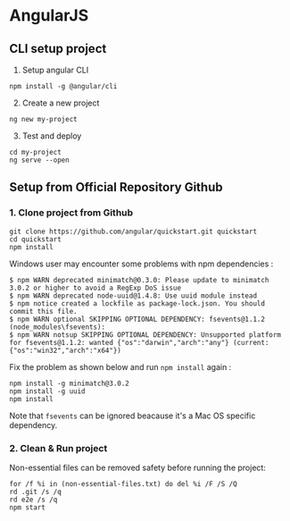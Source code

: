 # AngularJS

## CLI setup project

1. Setup angular CLI
```shell
npm install -g @angular/cli
```

2. Create a new project
```shell
ng new my-project
```

3. Test and deploy
```shell
cd my-project
ng serve --open
```

## Setup from Official Repository Github

### 1. Clone project from Github

```shell
git clone https://github.com/angular/quickstart.git quickstart
cd quickstart
npm install
```

Windows user may encounter some problems with npm dependencies :
```debug
$ npm WARN deprecated minimatch@0.3.0: Please update to minimatch 3.0.2 or higher to avoid a RegExp DoS issue
$ npm WARN deprecated node-uuid@1.4.8: Use uuid module instead
$ npm notice created a lockfile as package-lock.json. You should commit this file.
$ npm WARN optional SKIPPING OPTIONAL DEPENDENCY: fsevents@1.1.2 (node_modules\fsevents):
$ npm WARN notsup SKIPPING OPTIONAL DEPENDENCY: Unsupported platform for fsevents@1.1.2: wanted {"os":"darwin","arch":"any"} (current: {"os":"win32","arch":"x64"})
```
Fix the problem as shown below and run `npm install` again :
```shell
npm install -g minimatch@3.0.2
npm install -g uuid
npm install
```
Note that `fsevents` can be ignored beacause it's a Mac OS specific dependency.

### 2. Clean & Run project
Non-essential files can be removed safety before running the project:
```shell
for /f %i in (non-essential-files.txt) do del %i /F /S /Q
rd .git /s /q
rd e2e /s /q
npm start
```